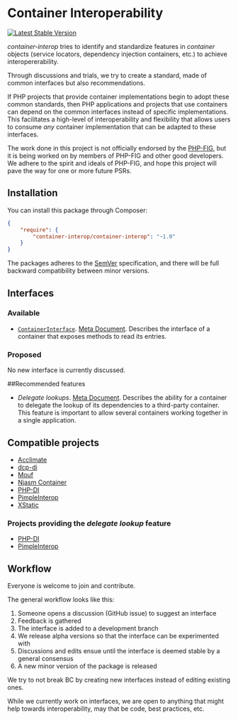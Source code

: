 # Container Interoperability

[![Latest Stable Version](https://poser.pugx.org/container-interop/container-interop/v/stable.png)](https://packagist.org/packages/container-interop/container-interop)

*container-interop* tries to identify and standardize features in *container* objects (service locators,
dependency injection containers, etc.) to achieve interopererability.

Through discussions and trials, we try to create a standard, made of common interfaces but also recommendations. 

If PHP projects that provide container implementations begin to adopt these common standards, then PHP
applications and projects that use containers can depend on the common interfaces instead of specific
implementations. This facilitates a high-level of interoperability and flexibility that allows users to consume
*any* container implementation that can be adapted to these interfaces.

The work done in this project is not officially endorsed by the [PHP-FIG](http://www.php-fig.org/), but it is being
worked on by members of PHP-FIG and other good developers. We adhere to the spirit and ideals of PHP-FIG, and hope
this project will pave the way for one or more future PSRs.

## Installation

You can install this package through Composer:

```json
{
    "require": {
        "container-interop/container-interop": "~1.0"
    }
}
```

The packages adheres to the [SemVer](http://semver.org/) specification, and there will be full backward compatibility
between minor versions.

## Interfaces

### Available

- [`ContainerInterface`](src/Interop/Container/ContainerInterface.php).
[Meta Document](docs/ContainerInterface.md).
Describes the interface of a container that exposes methods to read its entries.

### Proposed

No new interface is currently discussed.

##Recommended features

- *Delegate lookups*.
[Meta Document](docs/delegate_lookup.md).
Describes the ability for a container to delegate the lookup of its dependencies to a third-party container. This 
feature is important to allow several containers working together in a single application.

## Compatible projects

- [Acclimate](https://github.com/jeremeamia/acclimate-container)
- [dcp-di](https://github.com/estelsmith/dcp-di)
- [Mouf](https://mouf-php.com)
- [Njasm Container](https://github.com/njasm/container)
- [PHP-DI](http://php-di.org)
- [PimpleInterop](https://github.com/moufmouf/pimple-interop)
- [XStatic](https://github.com/jeremeamia/xstatic)

### Projects providing the *delegate lookup* feature

- [PHP-DI](http://php-di.org)
- [PimpleInterop](https://github.com/moufmouf/pimple-interop)

## Workflow

Everyone is welcome to join and contribute.

The general workflow looks like this:

1. Someone opens a discussion (GitHub issue) to suggest an interface
1. Feedback is gathered
1. The interface is added to a development branch
1. We release alpha versions so that the interface can be experimented with
1. Discussions and edits ensue until the interface is deemed stable by a general consensus
1. A new minor version of the package is released

We try to not break BC by creating new interfaces instead of editing existing ones.

While we currently work on interfaces, we are open to anything that might help towards interoperability, may that
be code, best practices, etc.
